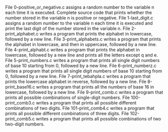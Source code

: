 File 0-positive_or_negative.c assigns a random number to the variable n each time it is executed. Complete source code that prints whether the number stored in the variable n is positive or negative.
File 1-last_digit.c assigns a random number to the variable n each time it is executed and print the last digit of the number stored in the variable n.
File 2-print_alphabet.c writes a program that prints the alphabet in lowercase, followed by a new line.
File 3-print_alphabets.c writes a program that prints the alphabet in lowercase, and then in uppercase, followed by a new line.
File 4-print_alphabt.c writes a program that prints the alphabet in lowercase, followed by a new line and prints all the letters except q and e.
File 5-print_numbers.c writes a program that prints all single digit numbers of base 10 starting from 0, followed by a new line.
File 6-print_numberz.c writes a program that prints all single digit numbers of base 10 starting from 0, followed by a new line.
File 7-print_tebahpla.c writes a program that prints the lowercase alphabet in reverse, followed by a new line.
File 8-print_base16.c writes a program that prints all the numbers of base 16 in lowercase, followed by a new line.
File 9-print_comb.c writes a program that prints all possible combinations of single-digit numbers.
File 100-print_comb3.c writes a program that prints all possible different combinations of two digits.
File 101-print_comb4.c writes a program that prints all possible different combinations of three digits.
File 102-print_comb5.c writes a program that prints all possible combinations of two two-digit numbers.
